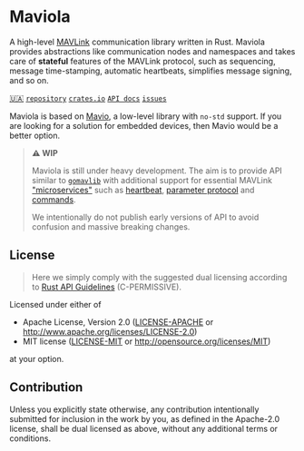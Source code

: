 Maviola
=======

A high-level [MAVLink](https://mavlink.io/en/) communication library written in Rust. Maviola provides abstractions like
communication nodes and namespaces and takes care of **stateful** features of the MAVLink protocol, such as sequencing,
message time-stamping, automatic heartbeats, simplifies message signing, and so on.

[🇺🇦](https://mavka.gitlab.io/home/a_note_on_the_war_in_ukraine/)
[`repository`](https://gitlab.com/mavka/libs/maviola)
[`crates.io`](https://crates.io/crates/maviola)
[`API docs`](https://docs.rs/maviola/latest/maviola/)
[`issues`](https://gitlab.com/mavka/libs/maviola/-/issues)

Maviola is based on [Mavio](https://gitlab.com/mavka/libs/mavio), a low-level library with `no-std` support. If you are
looking for a solution for embedded devices, then Mavio would be a better option.

> **⚠ WIP**
> 
> Maviola is still under heavy development. The aim is to provide API similar to
> [`gomavlib`](https://github.com/bluenviron/gomavlib) with additional support for essential MAVLink
> ["microservices"](https://mavlink.io/en/services/) such as [heartbeat](https://mavlink.io/en/services/heartbeat.html),
> [parameter protocol](https://mavlink.io/en/services/parameter.html) and
> [commands](https://mavlink.io/en/services/command.html).
> 
> We intentionally do not publish early versions of API to avoid confusion and massive breaking changes.

License
-------

> Here we simply comply with the suggested dual licensing according to
> [Rust API Guidelines](https://rust-lang.github.io/api-guidelines/about.html) (C-PERMISSIVE).

Licensed under either of

* Apache License, Version 2.0
  ([LICENSE-APACHE](LICENSE-APACHE) or http://www.apache.org/licenses/LICENSE-2.0)
* MIT license
  ([LICENSE-MIT](LICENSE-MIT) or http://opensource.org/licenses/MIT)

at your option.

Contribution
------------

Unless you explicitly state otherwise, any contribution intentionally submitted
for inclusion in the work by you, as defined in the Apache-2.0 license, shall be
dual licensed as above, without any additional terms or conditions.
